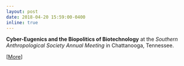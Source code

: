 ```yaml
---
layout: post
date: 2018-04-20 15:59:00-0400
inline: true
---
```


**Cyber-Eugenics and the Biopolitics of Biotechnology** at the *Southern Anthropological Society Annual Meeting* in Chattanooga, Tennessee.

[<a href="/work/">More</a>]